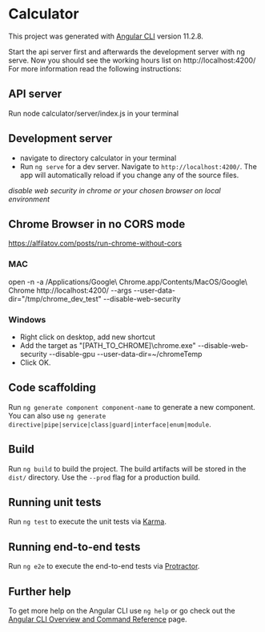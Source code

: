 # Calculator

This project was generated with [Angular CLI](https://github.com/angular/angular-cli) version 11.2.8.

Start the api server first and afterwards the development server with ng serve.
Now you should see the working hours list on http://localhost:4200/
For more information read the following instructions:

## API server

Run node calculator/server/index.js in your terminal

## Development server

- navigate to directory calculator in your terminal
- Run `ng serve` for a dev server. Navigate to `http://localhost:4200/`. The app will automatically reload if you change any of the source files. 

_disable web security in chrome or your chosen browser on local environment_

## Chrome Browser in no CORS mode
https://alfilatov.com/posts/run-chrome-without-cors

### MAC

open -n -a /Applications/Google\ Chrome.app/Contents/MacOS/Google\ Chrome http://localhost:4200/ --args --user-data-dir="/tmp/chrome_dev_test" --disable-web-security

### Windows

- Right click on desktop, add new shortcut
- Add the target as "[PATH_TO_CHROME]\chrome.exe" --disable-web-security --disable-gpu --user-data-dir=~/chromeTemp 
- Click OK.

## Code scaffolding

Run `ng generate component component-name` to generate a new component. You can also use `ng generate directive|pipe|service|class|guard|interface|enum|module`.

## Build

Run `ng build` to build the project. The build artifacts will be stored in the `dist/` directory. Use the `--prod` flag for a production build.

## Running unit tests

Run `ng test` to execute the unit tests via [Karma](https://karma-runner.github.io).

## Running end-to-end tests

Run `ng e2e` to execute the end-to-end tests via [Protractor](http://www.protractortest.org/).

## Further help

To get more help on the Angular CLI use `ng help` or go check out the [Angular CLI Overview and Command Reference](https://angular.io/cli) page.
